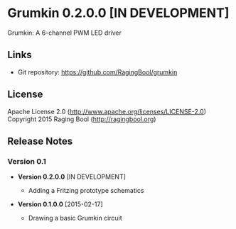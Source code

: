 # Grumkin 0.2.0.0 [IN DEVELOPMENT]
Grumkin: A 6-channel PWM LED driver

## Links
* Git repository: https://github.com/RagingBool/grumkin

## License
Apache License 2.0 (http://www.apache.org/licenses/LICENSE-2.0)
Copyright 2015 Raging Bool (http://ragingbool.org)

## Release Notes
### Version 0.1

* **Version 0.2.0.0** [IN DEVELOPMENT]
  * Adding a Fritzing prototype schematics

* **Version 0.1.0.0** [2015-02-17]
  * Drawing a basic Grumkin circuit

